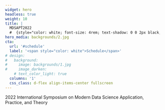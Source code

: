 ```yaml
---
widget: hero
headless: true
weight: 10
title: |
  MDSAPT2022
  #  {style="color: white; font-size: 4rem; text-shadow: 0 0 2px black, 0 0 2px black, 0 0 2px white, 0 0 2px black;"}
hero_media: backgrounds/2.jpg
cta:
  url: '#schedule'
  label: '<span style="color: white">Schedule</span>'
# design:
#   background:
#     image: backgrounds/1.jpg
#     image_darken: 
    # text_color_light: true
  columns: '1'
  css_class: d-flex align-items-center fullscreen
---
```


2022 International Symposium on Modern Data Science Application, Practice, and Theory
<!-- {style="color: white; padding-bottom: 1rem"} -->